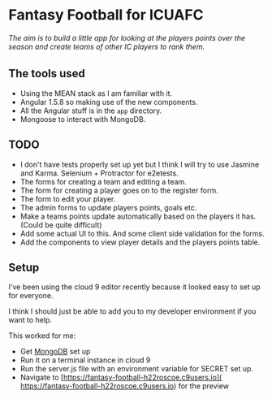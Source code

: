 # Fantasy Football for ICUAFC

###### The aim is to build a little app for looking at the players points over the season and create teams of other IC players to rank them.

## The tools used

* Using the MEAN stack as I am familiar with it.
* Angular 1.5.8 so making use of the new components.
* All the Angular stuff is in the `app` directory.
* Mongoose to interact with MongoDB.

## TODO

* I don't have tests properly set up yet but I think I will try to use
  Jasmine and Karma. Selenium + Protractor for e2etests.
* The forms for creating a team and editing a team.
* The form for creating a player goes on to the register form.
* The form to edit your player.
* The admin forms to update players points, goals etc.
* Make a teams points update automatically based on the players it has.
  (Could be quite difficult)
* Add some actual UI to this. And some client side validation for the forms.
* Add the components to view player details and the players points table.

## Setup

I've been using the cloud 9 editor recently because it looked easy to set up for everyone.

I think I should just be able to add you to my developer environment if you want to help.

This worked for me:

* Get [MongoDB](https://community.c9.io/t/setting-up-mongodb/1717) set up
* Run it on a terminal instance in cloud 9
* Run the server.js file with an environment variable for SECRET set up.
* Navigate to [https://fantasy-football-h22roscoe.c9users.io]( https://fantasy-football-h22roscoe.c9users.io)
  for the preview

